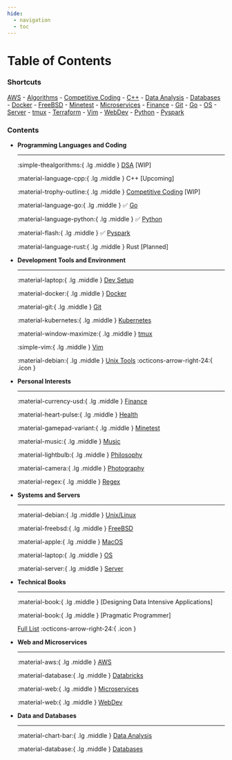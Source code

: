 ```yaml
---
hide:
  - navigation
  - toc
---
```


# Table of Contents

### Shortcuts

[AWS](aws/index.md) - [Algorithms](algo/index.md) - [Competitive Coding](cc/index.md) - [C++](cpp/index.md) - [Data Analysis](dataanalysis/index.md) - [Databases](databases/index.md) - [Docker](docker/index.md) - [FreeBSD](freebsd/index.md) - [Minetest](mt/index.md) - [Microservices](microservices/index.md) - [Finance](fin/index.md) - [Git](git/index.md) - [Go](go/index.md) - [OS](os/index.md) - [Server](server/index.md) - [tmux](tmux/index.md) - [Terraform](terraform/index.md) - [Vim](vim/index.md) - [WebDev](webdev/index.md) - [Python](python/index.md) - [Pyspark](pyspark/index.md)

### Contents

<div class="grid cards" markdown>

- __Programming Languages and Coding__

  ---

  :simple-thealgorithms:{ .lg .middle } [DSA](interviews/dsa/index.md) [WIP]

  :material-language-cpp:{ .lg .middle } C++ [Upcoming]

  :material-trophy-outline:{ .lg .middle } [Competitive Coding](cc/index.md) [WIP]

  :material-language-go:{ .lg .middle } ✅ [Go](go/index.md)

  :material-language-python:{ .lg .middle } ✅ [Python](python/index.md)

  :material-flash:{ .lg .middle } ✅  [Pyspark](pyspark/index.md) 

  :material-language-rust:{ .lg .middle } Rust [Planned]

- __Development Tools and Environment__

  ---

  

  :material-laptop:{ .lg .middle } [Dev Setup](dev_setup/index.md)

  :material-docker:{ .lg .middle } [Docker](docker/index.md)

  :material-git:{ .lg .middle } [Git](git/index.md)

  :material-kubernetes:{ .lg .middle } [Kubernetes](kubernetes/index.md)

  :material-window-maximize:{ .lg .middle } [tmux](tmux/index.md)

  :simple-vim:{ .lg .middle } [Vim](vim/index.md)

  :material-debian:{ .lg .middle } [Unix Tools](unix/index.md) :octicons-arrow-right-24:{ .icon }

-   __Personal Interests__

    ---

    :material-currency-usd:{ .lg .middle } [Finance](fin/index.md)

    :material-heart-pulse:{ .lg .middle } [Health](health/index.md)

    :material-gamepad-variant:{ .lg .middle } [Minetest](mt/index.md)

    :material-music:{ .lg .middle } [Music](music/index.md)

    :material-lightbulb:{ .lg .middle } [Philosophy](philosophy/index.md)

    :material-camera:{ .lg .middle } [Photography](photography/index.md)

    :material-regex:{ .lg .middle } [Regex](regex/index.md)

-   __Systems and Servers__

    ---

    :material-debian:{ .lg .middle } [Unix/Linux](linux/index.md)
    
    :material-freebsd:{ .lg .middle } [FreeBSD](freebsd/index.md)	    
    
    :material-apple:{ .lg .middle } [MacOS](macos/index.md)

    :material-laptop:{ .lg .middle } [OS](os/index.md)

    :material-server:{ .lg .middle } [Server](server/index.md)

- __Technical Books__

  ---

  :material-book:{ .lg .middle } [Designing Data Intensive Applications]

  :material-book:{ .lg .middle } [Pragmatic Programmer]
  
  [Full List](books/index.md) :octicons-arrow-right-24:{ .icon }

- __Web and Microservices__

  ---

  :material-aws:{ .lg .middle } [AWS](aws/index.md)

  :material-database:{ .lg .middle } [Databricks](databricks/index.md)

  :material-web:{ .lg .middle } [Microservices](microservices/index.md)
  
  :material-web:{ .lg .middle } [WebDev](webdev/index.md)
  
- __Data and Databases__

  ---

  :material-chart-bar:{ .lg .middle } [Data Analysis](dataanalysis/index.md)

  :material-database:{ .lg .middle } [Databases](databases/index.md)

</div>
